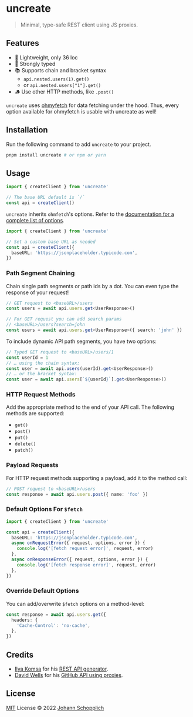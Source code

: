 # uncreate

> Minimal, type-safe REST client using JS proxies.

## Features

- 🌁 Lightweight, only 36 loc
- 🦾 Strongly typed
- 📚 Supports chain and bracket syntax
  - `api.nested.users(1).get()`
  - or `api.nested.users["1"].get()`
- 🪵 Use other HTTP methods, like `.post()`

`uncreate` uses [ohmyfetch](https://github.com/unjs/ohmyfetch) for data fetching under the hood. Thus, every option available for ohmyfetch is usable with uncreate as well!

## Installation

Run the following command to add `uncreate` to your project.

```bash
pnpm install uncreate # or npm or yarn
```

## Usage

```ts
import { createClient } from 'uncreate'

// The base URL default is `/`
const api = createClient()
```

`uncreate` inherits `ohmfetch`'s options. Refer to the [documentation for a complete list of options](https://github.com/unjs/ohmyfetch).

```ts
import { createClient } from 'uncreate'

// Set a custom base URL as needed
const api = createClient({
  baseURL: 'https://jsonplaceholder.typicode.com',
})
```

### Path Segment Chaining

Chain single path segments or path ids by a dot. You can even type the response of your request!

```ts
// GET request to <baseURL>/users
const users = await api.users.get<UserResponse>()

// For GET request you can add search params
// <baseURL>/users?search=john
const users = await api.users.get<UserResponse>({ search: 'john' })
```

To include dynamic API path segments, you have two options:

```ts
// Typed GET request to <baseURL>/users/1
const userId = 1
// … using the chain syntax:
const user = await api.users(userId).get<UserResponse>()
// … or the bracket syntax:
const user = await api.users[`${userId}`].get<UserResponse>()
```

### HTTP Request Methods

Add the appropriate method to the end of your API call. The following methods are supported:

- `get()`
- `post()`
- `put()`
- `delete()`
- `patch()`

### Payload Requests

For HTTP request methods supporting a payload, add it to the method call:

```ts
// POST request to <baseURL>/users
const response = await api.users.post({ name: 'foo' })
```

### Default Options For `$fetch`

```ts
import { createClient } from 'uncreate'

const api = createClient({
  baseURL: 'https://jsonplaceholder.typicode.com',
  async onRequestError({ request, options, error }) {
    console.log('[fetch request error]', request, error)
  },
  async onResponseError({ request, options, error }) {
    console.log('[fetch response error]', request, error)
  },
})
```

### Override Default Options

You can add/overwrite `$fetch` options on a method-level:

```ts
const response = await api.users.get({
  headers: {
    'Cache-Control': 'no-cache',
  },
})
```

## Credits

- [Ilya Komsa](https://github.com/v1vendi) for his [REST API generator](https://gist.github.com/v1vendi/75d5e5dad7a2d1ef3fcb48234e4528cb).
- [David Wells](https://github.com/DavidWells) for his [GitHub API using proxies](https://gist.github.com/DavidWells/93535d7d6bec3a7219778ebcfa437df3).

## License

[MIT](./LICENSE) License © 2022 [Johann Schopplich](https://github.com/johannschopplich)
